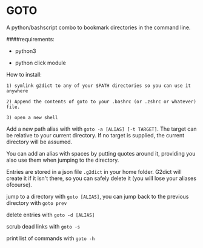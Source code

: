 GOTO
====

A python/bashscript combo to bookmark directories in the command line.

####requirements: 

- python3 

- python click module 





How to install:
```
1) symlink g2dict to any of your $PATH directories so you can use it anywhere

2) Append the contents of goto to your .bashrc (or .zshrc or whatever) file. 

3) open a new shell
```  


Add a new path alias with with `goto -a [ALIAS] [-t TARGET]`. The target can be relative to your current directory. If no target is supplied, the current directory will be assumed. 

You can add an alias with spaces by putting quotes around it, providing you also use them when jumping to the directory.


Entries are stored in a json file `.g2dict` in your home folder. G2dict will create it if it isn't there, so you can safely delete it (you will lose your aliases ofcourse). 

jump to a directory with `goto [ALIAS]`, you can jump back to the previous directory with `goto prev`

delete entries with `goto -d [ALIAS]`

scrub dead links with `goto -s`

print list of commands with `goto -h`
